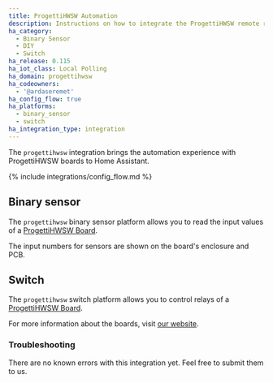 ```yaml
---
title: ProgettiHWSW Automation
description: Instructions on how to integrate the ProgettiHWSW remote relay boards into Home Assistant.
ha_category:
  - Binary Sensor
  - DIY
  - Switch
ha_release: 0.115
ha_iot_class: Local Polling
ha_domain: progettihwsw
ha_codeowners:
  - '@ardaseremet'
ha_config_flow: true
ha_platforms:
  - binary_sensor
  - switch
ha_integration_type: integration
---
```


The `progettihwsw` integration brings the automation experience with ProgettiHWSW boards to Home Assistant.

{% include integrations/config_flow.md %}

## Binary sensor

The `progettihwsw` binary sensor platform allows you to read the input values of a [ProgettiHWSW Board](http://www.progetti-hw-sw.it/).

The input numbers for sensors are shown on the board's enclosure and PCB.

## Switch

The `progettihwsw` switch platform allows you to control relays of a [ProgettiHWSW Board](http://www.progetti-hw-sw.it/).

For more information about the boards, visit [our website](http://www.progetti-hw-sw.it/).

### Troubleshooting

There are no known errors with this integration yet. Feel free to submit them to us.
